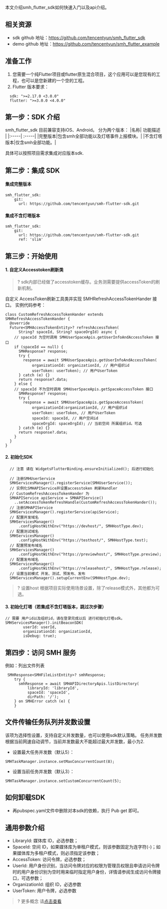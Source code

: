 本文介绍smh_flutter_sdk如何快速入门以及api介绍。

## 相关资源
* sdk github 地址：https://github.com/tencentyun/smh_flutter_sdk
* demo github 地址：https://github.com/tencentyun/smh_flutter_example

## 准备工作

1. 您需要一个纯Flutter项目或flutter原生混合项目，这个应用可以是您现有的工程，也可以是您新建的一个空的工程。
2. Flutter 版本要求：
```
  sdk: ">=2.17.0 <3.0.0"
  flutter: ">=3.0.0 <4.0.0"
```

## 第一步：SDK 介绍
smh_flutter_sdk 目前兼容支持iOS、Android。
分为两个版本：
|名称| 功能描述 |
|:-----| :-----|
|完整版本|包含smh全部功能以及灯塔事件上报模块。|
|不含灯塔版本|仅含smh全部功能。|

具体可以按照项目需求集成对应版本sdk.

## 第二步：集成 SDK

#### 集成完整版本
```
smh_flutter_sdk:
    git:
      url: https://github.com/tencentyun/smh-flutter-sdk.git
```

#### 集成不含灯塔版本
```
smh_flutter_sdk:
    git:
      url: https://github.com/tencentyun/smh-flutter-sdk.git
      ref: 'slim'
```
## 第三步：开始使用

#### 1. 自定义Accesstoken刷新类
>? sdk内部已经做了accesstoken缓存。业务测需要提供accessToken的刷新机制。

自定义 AccessToken刷新工具类并实现 SMHRefreshAccessTokenHander 接口。
实例代码参考：
```
class CustomRefreshAccessTokenHander extends SMHRefreshAccessTokenHander {
  @override
  Future<SMHAccessTokenEntity>? refreshAccessToken(
      String? spaceId, String? spaceOrgId) async {
    // spaceId 为空时调用 SMHUserSpaceApis.getUserInfoAndAccessToken 接口
    if (spaceId == null) {
      SMHResponse? response;
      try {
        response = await SMHUserSpaceApis.getUserInfoAndAccessToken(
            organizationId: organizationId, // 用户组织id
            userToken: userToken); // 用户UserToken
      } catch (e) {}
      return response?.data;
    } else {
    // spaceId 不为空时调用 SMHUserSpaceApis.getSpaceAccessToken 接口
      SMHResponse? response;
      try {
        response = await SMHUserSpaceApis.getSpaceAccessToken(
            organizationId:organizationId, // 用户组织id
            userToken: userToken, // 用户UserToken
            spaceId: spaceId, // 用户空间id
            spaceOrgId: spaceOrgId); // 当前空间 所属组织id。可选
      } catch (e) {}
      return response?.data;
    }
  }
}

```

#### 2. 初始化SDK

```
  // 注意 请在 WidgetsFlutterBinding.ensureInitialized(); 后进行初始化

  // 注册SMHUserService
  SMHServicesManager().registerService(SMHUserService());
  // 实例化SMHAPIService并设置accesstoken 刷新Handler 
  // CustomRefreshAccessTokenHander 为
  SMHAPIService apiService = SMHAPIService()
    ..setAccessTokenRefreshHandle(CustomRefreshAccessTokenHander());
  // 注册SMHAPIService
  SMHServicesManager().registerService(apiService);
  // 配置开发域名
  SMHServicesManager()
      .configHostWithEnv("https://devhost/", SMHHostType.dev);
  // 配置测试域名
  SMHServicesManager()
      .configHostWithEnv("https://testhost/", SMHHostType.test);
  // 配置预发布域名 
  SMHServicesManager()
      .configHostWithEnv("https://previewhost/", SMHHostType.preview);
  // 配置发布域名
  SMHServicesManager()
      .configHostWithEnv("https://releasehost/", SMHHostType.release);
  // 设置当前模式 开发、测试、预发布、发布
  SMHServicesManager().setupCurrentEnv(SMHHostType.dev);
```
>? 设置host 根据项目实际使用场景设置，除了release模式外，其他都为可选。

#### 3. 初始化灯塔（若集成不含灯塔版本，跳过次步骤）
```
// 需要 用户id以及组织id，请在登录完成以后 进行初始化灯塔sdk。
SMHServicesManager().initBeaconSDK(
        userId: userId,
        organizationId: organizationId,
        isDebug: true);
```

## 第四步：访问 SMH 服务

例如：列出文件列表
```
 SMHResponse<SMHFileListEntity>? smhResponse;
    try {
      smhResponse = await SMHAPIDirectoryApis.listDirectory(
          libraryId: 'libraryId',
          spaceId: 'spaceId',
          dirPath: '/');
    } on SMHError catch (e) {
    }
```

## 文件传输任务队列并发数设置
该项为选择性设置，支持自定义并发数量，也可以使用sdk默认策略。
任务并发数根据当前网速自动调节，当前并发数最大不能超过最大并发数，最小为2.

* 设置最大任务并发数（默认5）：
```
SMHTaskManager.instance.setMaxConcurrentCount(8);
```
* 设置当前任务并发数（默认3）：
```
SMHTaskManager.instance.setCustomConcurrentCount(5);
```

## 如何卸载SDK
* 再pubspec.yaml文件中删除对本sdk的依赖，执行 Pub get 即可。

## 通用参数介绍

* LibraryId: 媒体库 ID，必选参数；
* SpaceId: 空间 ID，如果媒体库为单租户模式，则该参数固定为连字符(-)；如果媒体库为多租户模式，则必须指定该参数；
* AccessToken: 访问令牌，必选参数；
* UserId: 用户身份识别，当访问令牌对应的权限为管理员权限且申请访问令牌时的用户身份识别为空时用来临时指定用户身份，详情请参阅生成访问令牌接口，可选参数；
* OrganizationId: 组织 ID，必选参数
* UserToken: 用户令牌，必选参数

>? 更多概念 请[点击查看](https://cloud.tencent.com/document/product/1339/49939)
